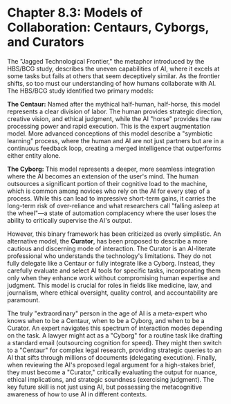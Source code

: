 # Chapter 8.3: Models of Collaboration: Centaurs, Cyborgs, and Curators

The "Jagged Technological Frontier," the metaphor introduced by the HBS/BCG study, describes the uneven capabilities of AI, where it excels at some tasks but fails at others that seem deceptively similar. As the frontier shifts, so too must our understanding of how humans collaborate with AI. The HBS/BCG study identified two primary models:

**The Centaur:** Named after the mythical half-human, half-horse, this model represents a clear division of labor. The human provides strategic direction, creative vision, and ethical judgment, while the AI "horse" provides the raw processing power and rapid execution. This is the expert augmentation model. More advanced conceptions of this model describe a "symbiotic learning" process, where the human and AI are not just partners but are in a continuous feedback loop, creating a merged intelligence that outperforms either entity alone.

**The Cyborg:** This model represents a deeper, more seamless integration where the AI becomes an extension of the user's mind. The human outsources a significant portion of their cognitive load to the machine, which is common among novices who rely on the AI for every step of a process. While this can lead to impressive short-term gains, it carries the long-term risk of over-reliance and what researchers call "falling asleep at the wheel"—a state of automation complacency where the user loses the ability to critically supervise the AI's output.

However, this binary framework has been criticized as overly simplistic. An alternative model, the **Curator**, has been proposed to describe a more cautious and discerning mode of interaction. The Curator is an AI-literate professional who understands the technology's limitations. They do not fully delegate like a Centaur or fully integrate like a Cyborg. Instead, they carefully evaluate and select AI tools for specific tasks, incorporating them only when they enhance work without compromising human expertise and judgment. This model is crucial for roles in fields like medicine, law, and journalism, where ethical oversight, quality control, and accountability are paramount.

The truly "extraordinary" person in the age of AI is a meta-expert who knows when to be a Centaur, when to be a Cyborg, and when to be a Curator. An expert navigates this spectrum of interaction modes depending on the task. A lawyer might act as a "Cyborg" for a routine task like drafting a standard email (outsourcing cognition for speed). They might then switch to a "Centaur" for complex legal research, providing strategic queries to an AI that sifts through millions of documents (delegating execution). Finally, when reviewing the AI's proposed legal argument for a high-stakes brief, they must become a "Curator," critically evaluating the output for nuance, ethical implications, and strategic soundness (exercising judgment). The key future skill is not just using AI, but possessing the metacognitive awareness of how to use AI in different contexts.